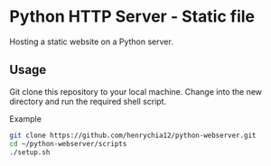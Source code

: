 # Python HTTP Server - Static file
Hosting a static website on a Python server.
## Usage
Git clone this repository to your local machine. Change into the new directory and run the required shell script.

Example
```bash
git clone https://github.com/henrychia12/python-webserver.git
cd ~/python-webserver/scripts
./setup.sh
```

